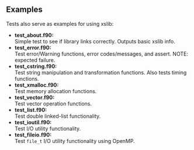 ## Examples
Tests also serve as examples for using xslib:  
- **test_about.f90:**  
  Simple test to see if library links correctly. Outputs basic xslib info.
- **test_error.f90:**  
  Test error/Warning functions, error codes/messages, and assert. NOTE: expected failure.
- **test_cstring.f90:**  
  Test string manipulation and transformation functions. Also tests timing functions.
- **test_xmalloc.f90:**  
  Test memory allocation functions.
- **test_vector.f90:**  
  Test vector operation functions.
- **test_list.f90:**  
  Test double linked-list functionality.
- **test_ioutil.f90:**  
  Test I/O utility functionality.  
- **test_fileio.f90:**  
  Test `file_t` I/O utility functionality using OpenMP.  
